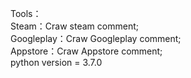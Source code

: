 Tools：  
Steam：Craw steam comment;  
Googleplay：Craw Googleplay comment;  
Appstore：Craw Appstore comment;  
python version = 3.7.0  
